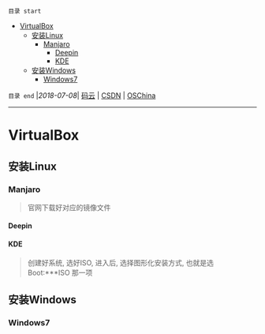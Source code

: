 `目录 start`
 
- [VirtualBox](#virtualbox)
    - [安装Linux](#安装linux)
        - [Manjaro](#manjaro)
            - [Deepin](#deepin)
            - [KDE](#kde)
    - [安装Windows](#安装windows)
        - [Windows7](#windows7)

`目录 end` |_2018-07-08_| [码云](https://gitee.com/gin9) | [CSDN](http://blog.csdn.net/kcp606) | [OSChina](https://my.oschina.net/kcp1104)
****************************************
# VirtualBox

## 安装Linux


### Manjaro
> 官网下载好对应的镜像文件
#### Deepin

#### KDE
> 创建好系统, 选好ISO, 进入后, 选择图形化安装方式, 也就是选 Boot:***ISO 那一项

## 安装Windows

### Windows7
